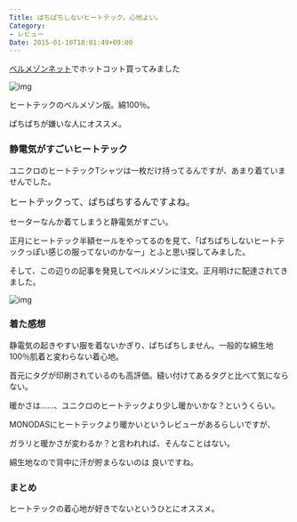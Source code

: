 ```yaml
---
Title: ぱちぱちしないヒートテック。心地よい。
Category:
- レビュー
Date: 2015-01-10T18:01:49+09:00
---
```



<a href="https://www.bellemaison.jp/ep/srvlt/EPFB00/EPFB0005/dProdDtlShow?BELN_SHOP_KBN=100&amp;KAT_BTGO=A51058_123_2014_D&amp;SHNCRTTKKRO_KBN=CT">ベルメゾンネット</a>でホットコット買ってみました

![img](https://cdn-ak.f.st-hatena.com/images/fotolife/a/alfe1025/20150110/20150110174140.jpg)


ヒートテックのベルメゾン版。綿100％。

ぱちぱちが嫌いな人にオススメ。


### 静電気がすごいヒートテック


ユニクロのヒートテックTシャツは一枚だけ持ってるんですが、あまり着ていませんでした。

<span style="font-size: 16px;">ヒートテックって、ぱちぱちするんですよね。</span>

セーターなんか着てしまうと静電気がすごい。

正月にヒートテック半額セールをやってるのを見て、「ぱちぱちしないヒートテックっぽい感じの服ってないのかなー」とふと思い探してみました。

そして、この辺りの記事を発見してベルメゾンに注文。正月明けに配達されてきました。

![img](https://cdn-ak.f.st-hatena.com/images/fotolife/a/alfe1025/20150110/20150110174202.jpg)


### 着た感想


静電気の起きやすい服を着ないかぎり、ぱちぱちしません。一般的な綿生地100％肌着と変わらない着心地。

首元にタグが印刷されているのも高評価。縫い付けてあるタグと比べて気にならない。

暖かさは……、ユニクロのヒートテックより少し暖かいかな？というくらい。

MONODASにヒートテックより暖かいというレビューがあるらしいですが、

ガラリと暖かさが変わるか？と言われれば、そんなことはない。

綿生地なので背中に汗が貯まらないのは 良いですね。

### まとめ


ヒートテックの着心地が好きでないというひとにオススメ。
